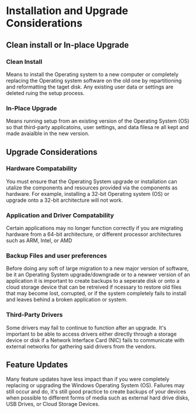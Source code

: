 # Installation and Upgrade Considerations

## Clean install or In-place Upgrade

### Clean Install

Means to install the Operating system to a new computer or completely replacing the Operating system software on the old one by repartitioning and reformatting the taget disk. Any existing user data or settings are deleted ruing the setup process.

### In-Place Upgrade

Means running setup from an existing version of the Operating System (OS) so that third-party applicatoins, user settings, and data filesa re all kept and made avaialble in the new version.


## Upgrade Considerations

### Hardware Compatability

You must ensure that the Operating System upgrade or installation can utalize the components and resources provided via the components as hardware. For example, installing a 32-bit Operating system (OS) or upgrade onto a 32-bit architecture will not work.

### Application and Driver Compatability

Certain applications may no longer function correctly if you are migrating hardware from a 64-bit architecture, or different processor architectures such as ARM, Intel, or AMD


### Backup Files and user preferences

Before doing any soft of large migration to a new major version of software, be it an Operating System upgrade/downgrade or to a newwer version of an application it is important to create backups to a seperate disk or onto a cloud storage device that can be retreived if ncessary to restore old files that may become lost, corrupted, or if the system completely fails to install and leaves behind a broken application or system.

### Third-Party Drivers

Some drivers may fail to continue to function after an upgrade. It's important to be able to access drivers either directly through a storage device or disk if a Network Interface Card (NIC) fails to communicate with external networks for gathering said drivers from the vendors.

## Feature Updates

Many feature updates have less impact than if you were completely replacing or upgrading the Windows Operating System (OS). Failures may still occur and do, it's still good practice to create backups of your devices when possible to different forms of media such as external hard drive disks, USB Drives, or Cloud Storage Devices.
